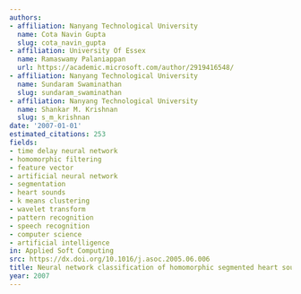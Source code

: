 ```yaml
---
authors:
- affiliation: Nanyang Technological University
  name: Cota Navin Gupta
  slug: cota_navin_gupta
- affiliation: University Of Essex
  name: Ramaswamy Palaniappan
  url: https://academic.microsoft.com/author/2919416548/
- affiliation: Nanyang Technological University
  name: Sundaram Swaminathan
  slug: sundaram_swaminathan
- affiliation: Nanyang Technological University
  name: Shankar M. Krishnan
  slug: s_m_krishnan
date: '2007-01-01'
estimated_citations: 253
fields:
- time delay neural network
- homomorphic filtering
- feature vector
- artificial neural network
- segmentation
- heart sounds
- k means clustering
- wavelet transform
- pattern recognition
- speech recognition
- computer science
- artificial intelligence
in: Applied Soft Computing
src: https://dx.doi.org/10.1016/j.asoc.2005.06.006
title: Neural network classification of homomorphic segmented heart sounds
year: 2007
---
```

